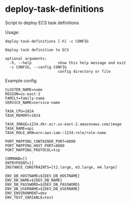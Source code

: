 # deploy-task-definitions

Script to deploy ECS task definitions

Usage:

``` 
deploy-task-definitions [-h] -c CONFIG

Deploy task definition to ECS

optional arguments:
  -h, --help            show this help message and exit
  -c CONFIG, --config CONFIG
                        config directory or file
```
                        
                        
Example config

```
CLUSTER_NAME=name
REGION=us-east-2
FAMILY=family-name
SERVICE_NAME=service-name

TASK_CPU=1024
TASK_MEMORY=1024

TASK_IMAGE=1234.dkr.ecr.us-east-2.amazonaws.com/image
TASK_NAME=api
TASK_ROLE_ARN=arn:aws:iam::1234:role/role-name

PORT_MAPPING_CONTAINER_PORT=8080
PORT_MAPPING_HOST_PORT=8080
PORT_MAPPING_PROTOCOL=tcp

COMMAND=[]
ENTRYPOINT=[]
INSTANCE_CONSTRAINTS=[t2.large, m3.large, m4.large]

ENV_DB_HOSTNAME=${DEV_DB_HOSTNAME}
ENV_DB_NAME=${DEV_DB_NAME}
ENV_DB_PASSWORD=${DEV_DB_PASSWORD}
ENV_DB_USERNAME=${DEV_DB_USERNAME}
ENV_ENVIRONMENT=dev
ENV_TEST_VARIABLE=test

```
